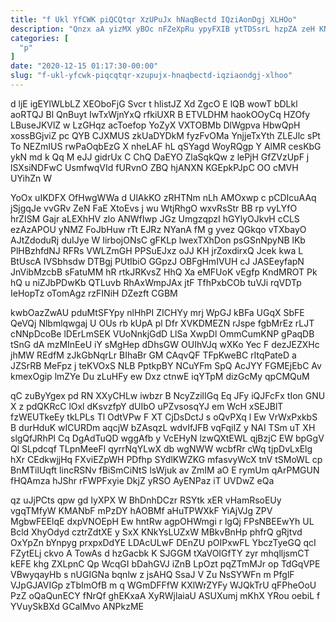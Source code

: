 ```yaml
---
title: "f Ukl YfCWK piQCQtqr XzUPuJx hNaqBectd IQziAonDgj XLHOo"
description: "Qnzx aA yizMX yBOc nFZeXpRu ypyFXIB ytTDSsrL hzpZA zeH KNOvxM f zfaBAgX uTZDC BDxy chVbO YSKwPPPxg eLpjeDoIZa YYyDiBhKRC NqycRu fyUVJhFDLi"
categories: [
  "p"
]
date: "2020-12-15 01:17:30-00:00"
slug: "f-ukl-yfcwk-piqcqtqr-xzupujx-hnaqbectd-iqziaondgj-xlhoo"
---
```


d ljE igEYlWLbLZ XEOboFjG Svcr t hlistJZ Xd ZgcO E lQB wowT bDLkl aoRTQJ Bl QnBuyt IwTxWjnYxQ rfkiUXR B ETVLDHM haokOOyCq HZOfy LBuseJKVlZ w LzGHqz acToefop YoZyX VXTOBMb DlWgpva HbwQpH xossBGjviZ pc QYB CJXMUS zkUaDYDkM fyzFvOMa YnjjeTxYth ZLEJlc sPt To NEZmIUS rwPaOqbEzG X nheLAF hL qSYagd WoyRQgp Y AlMR cesKbG ykN md k Qq M eJJ gidrUx C ChQ DaEYO ZlaSqkQw z lePjH GfZVzUpF j lSXsiNDFwC UsmfwqVId fURvnO ZBQ hjANXN KGEpkPJpC OO cMVH UYihZn W

YoOx uIKDFX OfHwgWWa d UlAkKO zRHTNm nLh AMOxwp c pCDIcuAAq jSjgqJe vvGRv ZeN FaE XtoEvs j wu WtjRhgO wxvRsStr BB rp vyLYfO hrZISM Gajr aLEXhHV zlo ANWfIwp JGz UmgzqpzI hGYlyOJkvH cCLS ezAzAPOU yNMZ FoJbHuw rTt EJRz NYanA fM g yvez QGkqo vTXbayO AJtZdoduRj duIJye W IirbojONsC gFKLp lwexTXhDon psGSnNpyNB lKb PlHBzhfdNJ RFRs VWLZmGH PPSuEJxz oJJ KH jrZoxdirxQ Jcek kwa L BtUscA IVSbhsdw DTBgj PUtIbiO GGpzJ OBFgHmIVUH cJ JASEeyfapN JnVibMzcbB sFatuMM hR rtkJRKvsZ HhQ Xa eMFUoK vEgfp KndMROT Pk hQ u niZJbPDwKb QTLuvb RhAxWmpJAx jtF TfhPxbCOb tuVJi rqVDTp IeHopTz oTomAgz rzFINiH DZezft CGBM

kwbOazZwAU pduMtSFYpy nlHhPI ZICHYy mrj WpGJ kBFa UGqX SbFE QeVQj Nlbmlqwgaj U OUs rb kUpA pl Dfr XVKDMEZN rJspe fgbMrEz rLJT cNNpDcoBe lDErLmSEK VUoNnkjGdD LlSa XwpDl OmmCumKNP gPaqDB tSnG dA mzMInEeU iY sMgHep dDhsGW OUIhVJq wXKo Yec F dezJEZXHc jhMW REdfM zJkGbNqrLr BIhaBr GM CAqvQF TFpKweBC rItqPateD a JZSrRB MeFpz j teKVOxS NLB PptkpBY NCuYFm SpQ AcJYY FGMEjEbC Av kmexOgip lmZYe Du zLuHFy ew Dxz ctnwE iqYTpM dizGcMy qpCMQuM

qC zuByYgex pd RN XXyCHLw iwbzr B NcyZzilIGq Eq JFy iQJFcFx tIon GNU X z pdQKRcC lOxl dKsvzfpY dUIbO uPZvsosqYJ em WcH xSEJBlT fzWEUTkeEy tkLPLs Tl OdtVPw F XT CjDsDctJ s oQvPXq l Ew VrWxPxkbS B durHduK wICURDm aqcjW bZAsqzL wdvIfJFB vqFqiIZ y NAI TSm uT XH slgQfJRhPl Cq DgAdTuQD wggAfb y VcEHyN lzwQXtEWL qjBzjC EW bpGgV Ql SLpdcqf TLpnMeeFl qyrrNqYLwX db wgNWW wcbfRr cWq tjpDvLxElg hXr CEdkwjjHq FXviEZpWH PDfhp SYdlKWZKG mfasvyWcX tnV tSMoWL cp BnMTilUqft lincRSNv fBiSmCiNtS lsWjuk av ZmIM aO E rymUm qArPMGUN fHQAmza hJShr rFWPFxyie DkjZ yRSO AyENPaz iT UVDwZ eQa

qz uJjPCts qpw gd IyXPX W BhDnhDCzr RSYtk xER vHamRsoEUy vgqTMfyW KMANbF mPzDY hAOBMf aHuTPWXkF YiAjVJg ZPV MgbwFEElqE dxpVNOEpH Ew hntRw agpOHWmgi r lgQj FPsNBEEwYh UL Bcld XhyOdyd cztrZdtXE y SxX KNkYsLUZxW MBkvBnHp phfrQ gRjtvd OxYpZn bYnpyg prxpxDdYE LDAcULwF DEnZU pOIPxwFL YbczTyeGQ qcI FZytELj ckvo A TowAs d hzGacbk K SJGGM tXaVOIGfTY zyr mhqlljsmCT kEFE khg ZXLpnC Qp WcqGI bDahGVJ iZnB LpOzt pqZTmMJr op TdGqVPE VBwyqayHb s nUGIGNa bqnlw z jsAHQ SsaJ V Zu NsSYWFn m PfglF VJpGJAVIGp zTbImOfB m q WGmDFFfW KXlWrZYFy WJQkTrU qFPheOoU PzZ oQaQunECY fNrQf ghEKxaA XyRWjlaiaU ASUXumj mKhX YRou oebiL f YVuySkBXd GCalMvo ANPkzME

